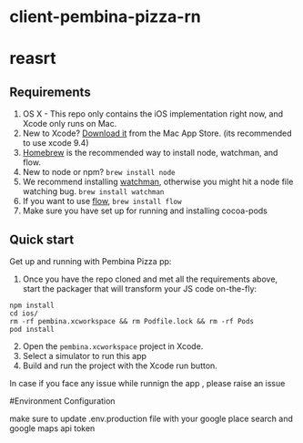 # client-pembina-pizza-rn
# reasrt
## Requirements

1. OS X - This repo only contains the iOS implementation right now, and Xcode only runs on Mac.
2. New to Xcode?  [Download it](https://developer.apple.com/xcode/downloads/) from the Mac App Store. (its recommended to use xcode 9.4)
3. [Homebrew](http://brew.sh/) is the recommended way to install node, watchman, and flow.
4. New to node or npm? `brew install node`
5. We recommend installing [watchman](https://facebook.github.io/watchman/docs/install.html), otherwise you might hit a node file watching bug.  `brew install watchman`
6. If you want to use [flow](http://www.flowtype.org), `brew install flow`
7. Make sure you have set up for running and installing cocoa-pods


## Quick start

Get up and running with Pembina Pizza pp:

1. Once you have the repo cloned and met all the requirements above, start the
packager that will transform your JS code on-the-fly:



  ```
  npm install
  cd ios/
  rm -rf pembina.xcworkspace && rm Podfile.lock && rm -rf Pods
  pod install
  ```
2. Open the `pembina.xcworkspace` project in Xcode.
3. Select a simulator to run this app
4. Build and run the project with the Xcode run button.

In case if you face any issue while runnign the app , please raise an issue

#Environment Configuration

make sure to update .env.production file with your google place search and google maps api token
